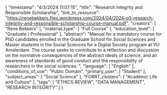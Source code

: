 {
    "timestamp": "4/3/2024 11:07:15",
    "title": "Research Integrity and Responsible Scholarship",
    "link_to_resource": "https://renebekkers.files.wordpress.com/2024/04/2024-p5-research-integrity-and-responsible-scholarship-course-manual.pdf",
    "creators": [
        "Rene Bekkers"
    ],
    "material_type": [
        "Full Course"
    ],
    "education_level": [
        "Graduate / Professional"
    ],
    "abstract": "Manual for a mandatory course for PhD candidates enrolled in the Graduate School for Social Sciences and Master students in the Social Sciences for a Digital Society program at VU Amsterdam. The course seeks to contribute to a reflection and discussion on the normative consequences of the abstract ideals of science, and an awareness of standards of good conduct and the responsibility of researchers in the social sciences. ",
    "language": [
        "English"
    ],
    "conditions_of_use": "Public Domain",
    "primary_user": [
        "Student"
    ],
    "subject_areas": [
        "Social Science"
    ],
    "FORRT_clusters": [
        "Academic Life and Culture"
    ],
    "tags": [
        "ETHICS REVIEW",
        "DATA MANAGEMENT",
        "RESEARCH INTEGRITY"
    ]
}